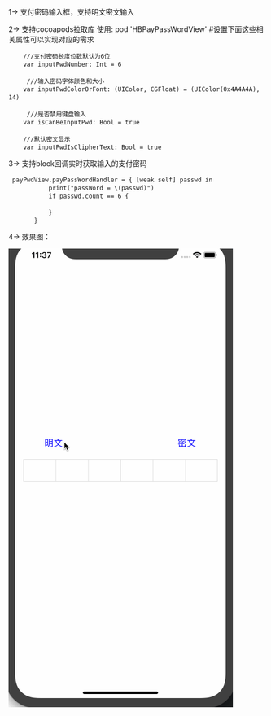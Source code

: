 1-> 支付密码输入框，支持明文密文输入

2-> 支持cocoapods拉取库 使用: pod 'HBPayPassWordView'
    #设置下面这些相关属性可以实现对应的需求
```
    ///支付密码长度位数默认为6位
    var inputPwdNumber: Int = 6
    
     ///输入密码字体颜色和大小
    var inputPwdColorOrFont: (UIColor, CGFloat) = (UIColor(0x4A4A4A), 14)

     ///是否禁用键盘输入
    var isCanBeInputPwd: Bool = true
    
    ///默认密文显示
    var inputPwdIsClipherText: Bool = true
```

3-> 支持block回调实时获取输入的支付密码
 ```
  payPwdView.payPassWordHandler = { [weak self] passwd in
            print("passWord = \(passwd)")
            if passwd.count == 6 {
                
            }
        }
  ```

4-> 效果图：




![Image](demogif/1.gif)
